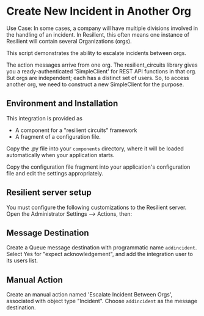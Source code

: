 Create New Incident in Another Org
===================================


Use Case: In some cases, a company will have multiple divisions involved
in the handling of an incident. In Resilient, this often means one instance
of Resilient will contain several Organizations (orgs).

This script demonstrates the ability to escalate incidents between orgs.

The action messages arrive from one org.  The resilient_circuits library gives
you a ready-authenticated 'SimpleClient' for REST API functions in that org.
But orgs are independent; each has a distinct set of users.  So, to access
another org, we need to construct a new SimpleClient for the purpose.

## Environment and Installation

This integration is provided as
* A component for a "resilient circuits" framework
* A fragment of a configuration file.

Copy the .py file into your `components` directory, where it will be
loaded automatically when your application starts.

Copy the configuration file fragment into your application's configuration
file and edit the settings appropriately.


## Resilient server setup

You must configure the following customizations to the Resilient server.
Open the Administrator Settings --> Actions, then:


## Message Destination

Create a Queue message destination with programmatic name `addincident`.
Select Yes for "expect acknowledgement", and add the integration user
to its users list.


## Manual Action

Create an manual action named 'Escalate Incident Between Orgs', 
associated with object type "Incident". Choose `addincident` as the message 
destination. 



